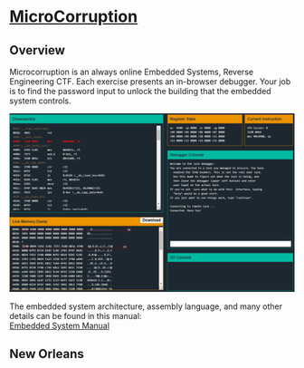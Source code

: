 # [MicroCorruption](https://microcorruption.com/)

## Overview

Microcorruption is an always online Embedded Systems, Reverse Engineering CTF. Each exercise presents an in-browser debugger. Your job is to find the password input to unlock the building that the embedded system controls.

![](MicroController_Pics/MC01.png)

The embedded system architecture, assembly language, and many other details can be found in this manual:  
[Embedded System Manual](ti.com/lit/ug/slau049f/slau049f.pdf)

## New Orleans
